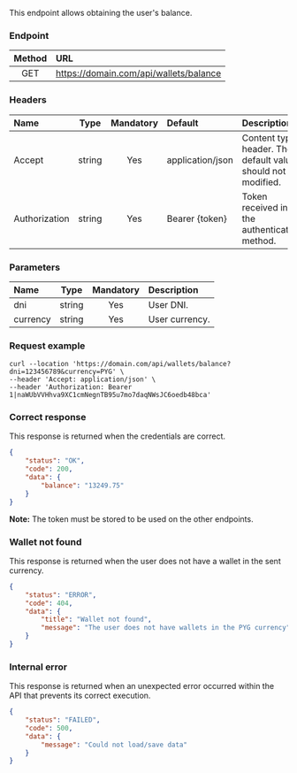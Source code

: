This endpoint allows obtaining the user's balance.

### Endpoint
|Method|URL|
|:---: |:--- |
|GET|https://domain.com/api/wallets/balance|

### Headers
|Name|Type|Mandatory|Default|Description|
|:--- |:---: |:---: |:--- |:--- |
|Accept|string|Yes|application/json|Content type header. The default value should not be modified.|
|Authorization|string|Yes|Bearer {token}|Token received in the authentication method.|

### Parameters
|Name|Type|Mandatory|Description|
|:--- |:---: |:---: |:---|
|dni|string|Yes|User DNI.|
|currency|string|Yes|User currency.|

### Request example

``` curlrc
curl --location 'https://domain.com/api/wallets/balance?dni=123456789&currency=PYG' \
--header 'Accept: application/json' \
--header 'Authorization: Bearer 1|naWUbVVHhva9XC1cmNegnTB95u7mo7daqNWsJC6oedb48bca'
```

### Correct response

This response is returned when the credentials are correct.

``` json
{
    "status": "OK",
    "code": 200,
    "data": {
        "balance": "13249.75"
    }
}
```

**Note:** The token must be stored to be used on the other endpoints.

### Wallet not found

This response is returned when the user does not have a wallet in the sent currency.

``` json
{
    "status": "ERROR",
    "code": 404,
    "data": {
        "title": "Wallet not found",
        "message": "The user does not have wallets in the PYG currency"
    }
}
```

### Internal error

This response is returned when an unexpected error occurred within the API that prevents its correct execution.

``` json
{
    "status": "FAILED",
    "code": 500,
    "data": {
        "message": "Could not load/save data"
    }
}
```